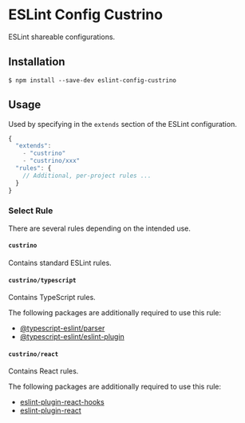 # ESLint Config Custrino

ESLint shareable configurations.

## Installation

```shell
$ npm install --save-dev eslint-config-custrino
```

## Usage

Used by specifying in the `extends` section of the ESLint configuration.

```js
{
  "extends":
    - "custrino"
    - "custrino/xxx"
  "rules": {
    // Additional, per-project rules ...
  }
}
```

### Select Rule

There are several rules depending on the intended use.

#### `custrino`

Contains standard ESLint rules.

#### `custrino/typescript`

Contains TypeScript rules.

The following packages are additionally required to use this rule:

- [@typescript-eslint/parser](https://www.npmjs.com/package/@typescript-eslint/parser)
- [@typescript-eslint/eslint-plugin](https://www.npmjs.com/package/@typescript-eslint/eslint-plugin)

#### `custrino/react`

Contains React rules.

The following packages are additionally required to use this rule:

- [eslint-plugin-react-hooks](https://www.npmjs.com/package/eslint-plugin-react-hooks)
- [eslint-plugin-react](https://www.npmjs.com/package/eslint-plugin-react)
